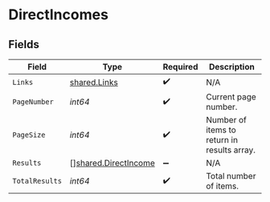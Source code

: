 # DirectIncomes


## Fields

| Field                                                               | Type                                                                | Required                                                            | Description                                                         |
| ------------------------------------------------------------------- | ------------------------------------------------------------------- | ------------------------------------------------------------------- | ------------------------------------------------------------------- |
| `Links`                                                             | [shared.Links](../../../pkg/models/shared/links.md)                 | :heavy_check_mark:                                                  | N/A                                                                 |
| `PageNumber`                                                        | *int64*                                                             | :heavy_check_mark:                                                  | Current page number.                                                |
| `PageSize`                                                          | *int64*                                                             | :heavy_check_mark:                                                  | Number of items to return in results array.                         |
| `Results`                                                           | [][shared.DirectIncome](../../../pkg/models/shared/directincome.md) | :heavy_minus_sign:                                                  | N/A                                                                 |
| `TotalResults`                                                      | *int64*                                                             | :heavy_check_mark:                                                  | Total number of items.                                              |